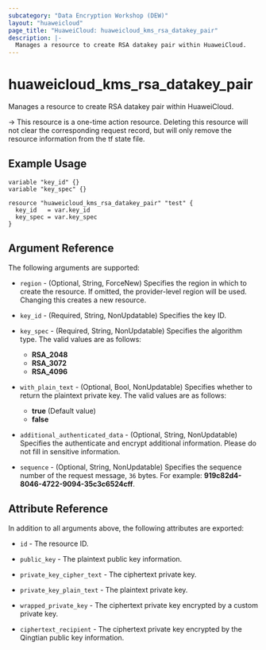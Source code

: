 ```yaml
---
subcategory: "Data Encryption Workshop (DEW)"
layout: "huaweicloud"
page_title: "HuaweiCloud: huaweicloud_kms_rsa_datakey_pair"
description: |-
  Manages a resource to create RSA datakey pair within HuaweiCloud.
---
```


# huaweicloud_kms_rsa_datakey_pair

Manages a resource to create RSA datakey pair within HuaweiCloud.

-> This resource is a one-time action resource. Deleting this resource will not clear the corresponding request record,
  but will only remove the resource information from the tf state file.

## Example Usage

```hcl
variable "key_id" {}
variable "key_spec" {}

resource "huaweicloud_kms_rsa_datakey_pair" "test" {
  key_id   = var.key_id
  key_spec = var.key_spec
}
```

## Argument Reference

The following arguments are supported:

* `region` - (Optional, String, ForceNew) Specifies the region in which to create the resource.
  If omitted, the provider-level region will be used.
  Changing this creates a new resource.

* `key_id` - (Required, String, NonUpdatable) Specifies the key ID.

* `key_spec` - (Required, String, NonUpdatable) Specifies the algorithm type.
  The valid values are as follows:
  + **RSA_2048**
  + **RSA_3072**
  + **RSA_4096**

* `with_plain_text` - (Optional, Bool, NonUpdatable) Specifies whether to return the plaintext private key.
  The valid values are as follows:
  + **true** (Default value)
  + **false**

* `additional_authenticated_data` - (Optional, String, NonUpdatable) Specifies the authenticate and encrypt additional
  information.
  Please do not fill in sensitive information.

* `sequence` - (Optional, String, NonUpdatable) Specifies the sequence number of the request message, `36` bytes.
  For example: **919c82d4-8046-4722-9094-35c3c6524cff**.

## Attribute Reference

In addition to all arguments above, the following attributes are exported:

* `id` - The resource ID.

* `public_key` - The plaintext public key information.

* `private_key_cipher_text` - The ciphertext private key.

* `private_key_plain_text` - The plaintext private key.

* `wrapped_private_key` - The ciphertext private key encrypted by a custom private key.

* `ciphertext_recipient` - The ciphertext private key encrypted by the Qingtian public key information.

